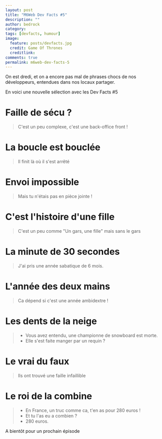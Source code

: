 ```yaml
---
layout: post
title: "M6Web Dev Facts #5"
description: ""
author: bedrock 
category: 
tags: [devfacts, humour]
image:
  feature: posts/devfacts.jpg
  credit: Game Of Thrones
  creditlink: 
comments: true  
permalink: m6web-dev-facts-5
---
```


On est dredi, et on a encore pas mal de phrases chocs de nos développeurs, entendues dans nos locaux partager.

En voici une nouvelle sélection avec les Dev Facts #5


# Faille de sécu ?

> C'est un peu complexe, c'est une back-office front !


# La boucle est bouclée

> Il finit là où il s'est arrêté


# Envoi impossible

> Mais tu n'étais pas en pièce jointe !


# C'est l'histoire d'une fille

> C'est un peu comme "Un gars, une fille" mais sans le gars



# La minute de 30 secondes

> J'ai pris une année sabatique de 6 mois.


# L'année des deux mains

> Ca dépend si c'est une année ambidextre !



# Les dents de la neige

> - Vous avez entendu, une championne de snowboard est morte.  
>  - Elle s'est faite manger par un requin ?



# Le vrai du faux

> Ils ont trouvé une faille infaillible



# Le roi de la combine

> - En France, un truc comme ca, t'en as pour 280 euros !  
>  - Et tu l'as eu a combien ?  
>  - 280 euros.



A bientôt pour un prochain épisode



